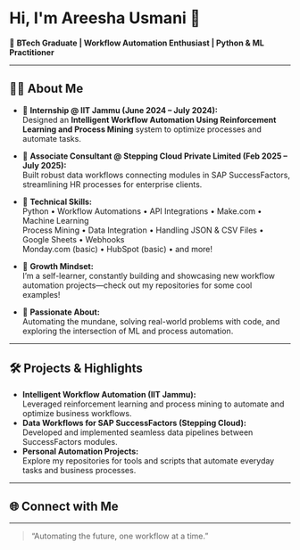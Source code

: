 # Hi, I'm Areesha Usmani 👋

🚀 **BTech Graduate | Workflow Automation Enthusiast | Python & ML Practitioner**

---

## 👨‍💻 About Me

- 🏢 **Internship @ IIT Jammu (June 2024 – July 2024):**  
  Designed an **Intelligent Workflow Automation Using Reinforcement Learning and Process Mining** system to optimize processes and automate tasks.

- 💼 **Associate Consultant @ Stepping Cloud Private Limited (Feb 2025 – July 2025):**  
  Built robust data workflows connecting modules in SAP SuccessFactors, streamlining HR processes for enterprise clients.

- 🔧 **Technical Skills:**  
  Python • Workflow Automations • API Integrations • Make.com • Machine Learning  
  Process Mining • Data Integration • Handling JSON & CSV Files • Google Sheets • Webhooks  
  Monday.com (basic) • HubSpot (basic) • and more!

- 🌱 **Growth Mindset:**  
  I’m a self-learner, constantly building and showcasing new workflow automation projects—check out my repositories for some cool examples!

- 🤖 **Passionate About:**  
  Automating the mundane, solving real-world problems with code, and exploring the intersection of ML and process automation.

---

## 🛠️ Projects & Highlights

- **Intelligent Workflow Automation (IIT Jammu):**  
  Leveraged reinforcement learning and process mining to automate and optimize business workflows.
- **Data Workflows for SAP SuccessFactors (Stepping Cloud):**  
  Developed and implemented seamless data pipelines between SuccessFactors modules.
- **Personal Automation Projects:**  
  Explore my repositories for tools and scripts that automate everyday tasks and business processes.

---

## 🌐 Connect with Me

<!-- Uncomment and add your links below, or let me know if you want these included! -->
<!-- - [LinkedIn](#) -->
<!-- - [Twitter](#) -->
<!-- - [Portfolio/Website](#) -->

---

> “Automating the future, one workflow at a time.”
